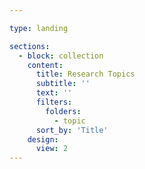 ```yaml
---

type: landing

sections:
  - block: collection
    content:
      title: Research Topics
      subtitle: ''
      text: ''
      filters:
        folders:
          - topic
      sort_by: 'Title'
    design:
      view: 2
---
```



